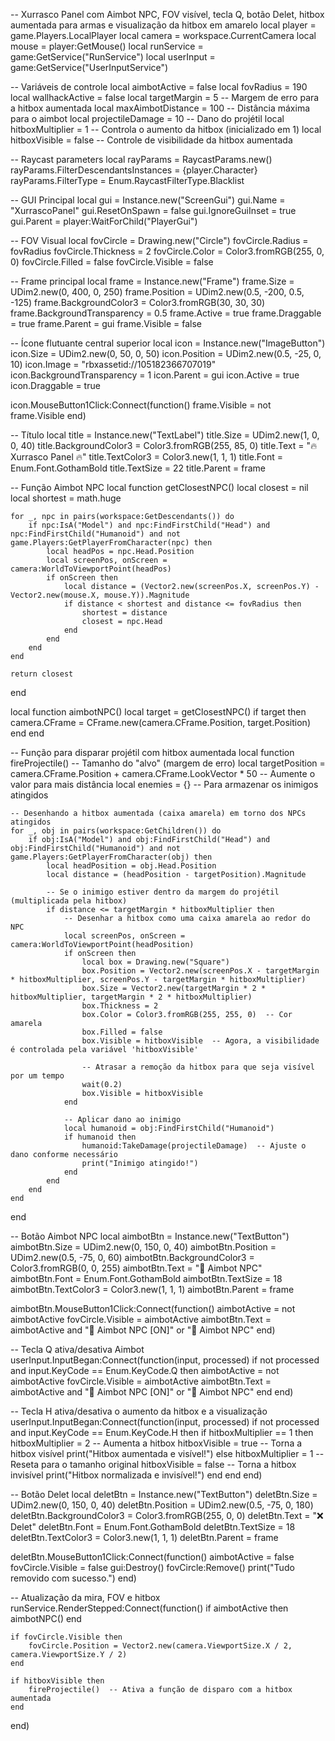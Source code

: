 -- Xurrasco Panel com Aimbot NPC, FOV visível, tecla Q, botão Delet, hitbox aumentada para armas e visualização da hitbox em amarelo
local player = game.Players.LocalPlayer
local camera = workspace.CurrentCamera
local mouse = player:GetMouse()
local runService = game:GetService("RunService")
local userInput = game:GetService("UserInputService")

-- Variáveis de controle
local aimbotActive = false
local fovRadius = 190
local wallhackActive = false
local targetMargin = 5  -- Margem de erro para a hitbox aumentada
local maxAimbotDistance = 100  -- Distância máxima para o aimbot
local projectileDamage = 10  -- Dano do projétil
local hitboxMultiplier = 1  -- Controla o aumento da hitbox (inicializado em 1)
local hitboxVisible = false  -- Controle de visibilidade da hitbox aumentada

-- Raycast parameters
local rayParams = RaycastParams.new()
rayParams.FilterDescendantsInstances = {player.Character}
rayParams.FilterType = Enum.RaycastFilterType.Blacklist

-- GUI Principal
local gui = Instance.new("ScreenGui")
gui.Name = "XurrascoPanel"
gui.ResetOnSpawn = false
gui.IgnoreGuiInset = true
gui.Parent = player:WaitForChild("PlayerGui")

-- FOV Visual
local fovCircle = Drawing.new("Circle")
fovCircle.Radius = fovRadius
fovCircle.Thickness = 2
fovCircle.Color = Color3.fromRGB(255, 0, 0)
fovCircle.Filled = false
fovCircle.Visible = false

-- Frame principal
local frame = Instance.new("Frame")
frame.Size = UDim2.new(0, 400, 0, 250)
frame.Position = UDim2.new(0.5, -200, 0.5, -125)
frame.BackgroundColor3 = Color3.fromRGB(30, 30, 30)
frame.BackgroundTransparency = 0.5
frame.Active = true
frame.Draggable = true
frame.Parent = gui
frame.Visible = false

-- Ícone flutuante central superior
local icon = Instance.new("ImageButton")
icon.Size = UDim2.new(0, 50, 0, 50)
icon.Position = UDim2.new(0.5, -25, 0, 10)
icon.Image = "rbxassetid://105182366707019"
icon.BackgroundTransparency = 1
icon.Parent = gui
icon.Active = true
icon.Draggable = true

icon.MouseButton1Click:Connect(function()
    frame.Visible = not frame.Visible
end)

-- Título
local title = Instance.new("TextLabel")
title.Size = UDim2.new(1, 0, 0, 40)
title.BackgroundColor3 = Color3.fromRGB(255, 85, 0)
title.Text = "🔥 Xurrasco Panel 🔥"
title.TextColor3 = Color3.new(1, 1, 1)
title.Font = Enum.Font.GothamBold
title.TextSize = 22
title.Parent = frame

-- Função Aimbot NPC
local function getClosestNPC()
    local closest = nil
    local shortest = math.huge

    for _, npc in pairs(workspace:GetDescendants()) do
        if npc:IsA("Model") and npc:FindFirstChild("Head") and npc:FindFirstChild("Humanoid") and not game.Players:GetPlayerFromCharacter(npc) then
            local headPos = npc.Head.Position
            local screenPos, onScreen = camera:WorldToViewportPoint(headPos)
            if onScreen then
                local distance = (Vector2.new(screenPos.X, screenPos.Y) - Vector2.new(mouse.X, mouse.Y)).Magnitude
                if distance < shortest and distance <= fovRadius then
                    shortest = distance
                    closest = npc.Head
                end
            end
        end
    end

    return closest
end

local function aimbotNPC()
    local target = getClosestNPC()
    if target then
        camera.CFrame = CFrame.new(camera.CFrame.Position, target.Position)
    end
end

-- Função para disparar projétil com hitbox aumentada
local function fireProjectile()
    -- Tamanho do "alvo" (margem de erro)
    local targetPosition = camera.CFrame.Position + camera.CFrame.LookVector * 50  -- Aumente o valor para mais distância
    local enemies = {}  -- Para armazenar os inimigos atingidos

    -- Desenhando a hitbox aumentada (caixa amarela) em torno dos NPCs atingidos
    for _, obj in pairs(workspace:GetChildren()) do
        if obj:IsA("Model") and obj:FindFirstChild("Head") and obj:FindFirstChild("Humanoid") and not game.Players:GetPlayerFromCharacter(obj) then
            local headPosition = obj.Head.Position
            local distance = (headPosition - targetPosition).Magnitude

            -- Se o inimigo estiver dentro da margem do projétil (multiplicada pela hitbox)
            if distance <= targetMargin * hitboxMultiplier then
                -- Desenhar a hitbox como uma caixa amarela ao redor do NPC
                local screenPos, onScreen = camera:WorldToViewportPoint(headPosition)
                if onScreen then
                    local box = Drawing.new("Square")
                    box.Position = Vector2.new(screenPos.X - targetMargin * hitboxMultiplier, screenPos.Y - targetMargin * hitboxMultiplier)
                    box.Size = Vector2.new(targetMargin * 2 * hitboxMultiplier, targetMargin * 2 * hitboxMultiplier)
                    box.Thickness = 2
                    box.Color = Color3.fromRGB(255, 255, 0)  -- Cor amarela
                    box.Filled = false
                    box.Visible = hitboxVisible  -- Agora, a visibilidade é controlada pela variável 'hitboxVisible'

                    -- Atrasar a remoção da hitbox para que seja visível por um tempo
                    wait(0.2)
                    box.Visible = hitboxVisible
                end

                -- Aplicar dano ao inimigo
                local humanoid = obj:FindFirstChild("Humanoid")
                if humanoid then
                    humanoid:TakeDamage(projectileDamage)  -- Ajuste o dano conforme necessário
                    print("Inimigo atingido!")
                end
            end
        end
    end
end

-- Botão Aimbot NPC
local aimbotBtn = Instance.new("TextButton")
aimbotBtn.Size = UDim2.new(0, 150, 0, 40)
aimbotBtn.Position = UDim2.new(0.5, -75, 0, 60)
aimbotBtn.BackgroundColor3 = Color3.fromRGB(0, 0, 255)
aimbotBtn.Text = "🧠 Aimbot NPC"
aimbotBtn.Font = Enum.Font.GothamBold
aimbotBtn.TextSize = 18
aimbotBtn.TextColor3 = Color3.new(1, 1, 1)
aimbotBtn.Parent = frame

aimbotBtn.MouseButton1Click:Connect(function()
    aimbotActive = not aimbotActive
    fovCircle.Visible = aimbotActive
    aimbotBtn.Text = aimbotActive and "🧠 Aimbot NPC [ON]" or "🧠 Aimbot NPC"
end)

-- Tecla Q ativa/desativa Aimbot
userInput.InputBegan:Connect(function(input, processed)
    if not processed and input.KeyCode == Enum.KeyCode.Q then
        aimbotActive = not aimbotActive
        fovCircle.Visible = aimbotActive
        aimbotBtn.Text = aimbotActive and "🧠 Aimbot NPC [ON]" or "🧠 Aimbot NPC"
    end
end)

-- Tecla H ativa/desativa o aumento da hitbox e a visualização
userInput.InputBegan:Connect(function(input, processed)
    if not processed and input.KeyCode == Enum.KeyCode.H then
        if hitboxMultiplier == 1 then
            hitboxMultiplier = 2  -- Aumenta a hitbox
            hitboxVisible = true  -- Torna a hitbox visível
            print("Hitbox aumentada e visível!")
        else
            hitboxMultiplier = 1  -- Reseta para o tamanho original
            hitboxVisible = false  -- Torna a hitbox invisível
            print("Hitbox normalizada e invisível!")
        end
    end
end)

-- Botão Delet
local deletBtn = Instance.new("TextButton")
deletBtn.Size = UDim2.new(0, 150, 0, 40)
deletBtn.Position = UDim2.new(0.5, -75, 0, 180)
deletBtn.BackgroundColor3 = Color3.fromRGB(255, 0, 0)
deletBtn.Text = "❌ Delet"
deletBtn.Font = Enum.Font.GothamBold
deletBtn.TextSize = 18
deletBtn.TextColor3 = Color3.new(1, 1, 1)
deletBtn.Parent = frame

deletBtn.MouseButton1Click:Connect(function()
    aimbotActive = false
    fovCircle.Visible = false
    gui:Destroy()
    fovCircle:Remove()
    print("Tudo removido com sucesso.")
end)

-- Atualização da mira, FOV e hitbox
runService.RenderStepped:Connect(function()
    if aimbotActive then
        aimbotNPC()
    end

    if fovCircle.Visible then
        fovCircle.Position = Vector2.new(camera.ViewportSize.X / 2, camera.ViewportSize.Y / 2)
    end

    if hitboxVisible then
        fireProjectile()  -- Ativa a função de disparo com a hitbox aumentada
    end
end)
